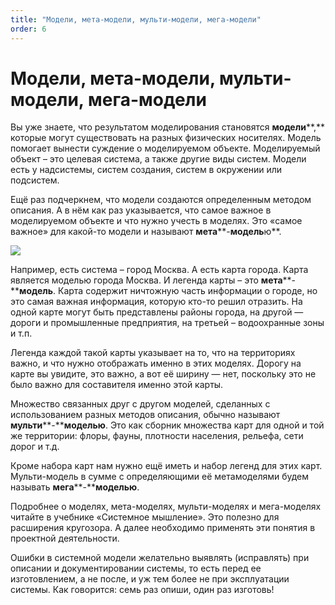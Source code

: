 ```yaml
---
title: "Модели, мета-модели, мульти-модели, мега-модели"
order: 6
---
```


# Модели, мета-модели, мульти-модели, мега-модели

Вы уже знаете, что результатом моделирования становятся **модели****,** которые могут существовать на разных физических носителях. Модель помогает вынести суждение о моделируемом объекте. Моделируемый объект – это целевая система, а также другие виды систем. Модели есть у надсистемы, систем создания, систем в окружении или подсистем.

Ещё раз подчеркнем, что модели создаются определенным методом описания. А в нём как раз указывается, что самое важное в моделируемом объекте и что нужно учесть в моделях. Это «самое важное» для какой-то модели и называют **мета****-****модель****ю**.

![](/ru/systems-thinking-introduction/Model_MetaModel_MultiModel_MegaModel.png)

Например, есть система – город Москва. А есть карта города. Карта является моделью города Москва. И легенда карты – это **мета****-****модель**. Карта содержит ничтожную часть информации о городе, но это самая важная информация, которую кто-то решил отразить. На одной карте могут быть представлены районы города, на другой — дороги и промышленные предприятия, на третьей – водоохранные зоны и т.п.

Легенда каждой такой карты указывает на то, что на территориях важно, и что нужно отображать именно в этих моделях. Дорогу на карте вы увидите, это важно, а вот её ширину — нет, поскольку это не было важно для составителя именно этой карты.

Множество связанных друг с другом моделей, сделанных с использованием разных методов описания, обычно называют **мульти****-****моделью**. Это как сборник множества карт для одной и той же территории: флоры, фауны, плотности населения, рельефа, сети дорог и т.д.

Кроме набора карт нам нужно ещё иметь и набор легенд для этих карт. Мульти-модель в сумме с определяющими её метамоделями будем называть **мега****-****моделью**.

Подробнее о моделях, мета-моделях, мульти-моделях и мега-моделях читайте в учебнике «Системное мышление». Это полезно для расширения кругозора. А далее необходимо применять эти понятия в проектной деятельности.

Ошибки в системной модели желательно выявлять (исправлять) при описании и документировании системы, то есть перед ее изготовлением, а не после, и уж тем более не при эксплуатации системы. Как говорится: семь раз опиши, один раз изготовь!